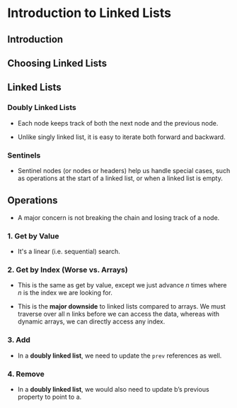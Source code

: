 # Introduction to Linked Lists

## Introduction

## Choosing Linked Lists

## Linked Lists

### Doubly Linked Lists

- Each node keeps track of both the next node and the previous node.

- Unlike singly linked list, it is easy to iterate both forward and backward.

### Sentinels

- Sentinel nodes (or nodes or headers) help us handle special cases, such as operations at the start of a linked list, or when a linked list is empty.



## Operations

- A major concern is not breaking the chain and losing track of a node. 

### 1. Get by Value

- It's a linear (i.e. sequential) search.


### 2. Get by Index (Worse vs. Arrays)

- This is the same as get by value, except we just advance $n$ times where $n$ is the index we are looking for. 

- This is the **major downside** to linked lists compared to arrays. We must traverse over all n links before we can access the data, whereas with dynamic arrays, we can directly access any index. 


### 3. Add




- In a **doubly linked list**, we need to update the `prev` references as well. 

### 4. Remove




- In a **doubly linked list**, we would also need to update b’s previous property to point to a.
